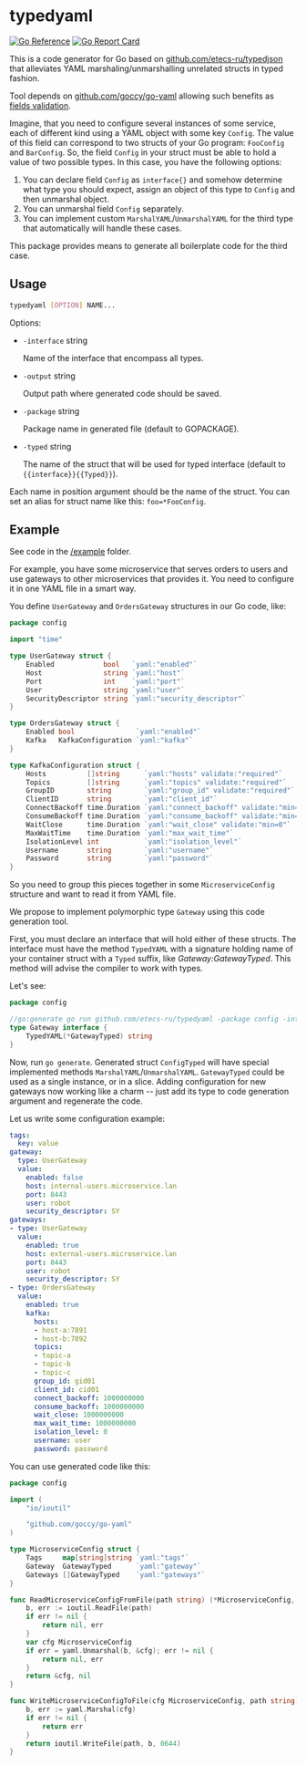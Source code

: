 # typedyaml

[![Go Reference](https://pkg.go.dev/badge/github.com/etecs-ru/typedyaml.svg)](https://pkg.go.dev/github.com/etecs-ru/typedyaml)
[![Go Report Card](https://goreportcard.com/badge/github.com/etecs-ru/typedyaml)](https://goreportcard.com/report/github.com/etecs-ru/typedyaml)

This is a code generator for Go based on [github.com/etecs-ru/typedjson](https://github.com/etecs-ru/typedjson) that alleviates YAML marshaling/unmarshalling unrelated structs in typed fashion.

Tool depends on [github.com/goccy/go-yaml](https://github.com/goccy/go-yaml) allowing such benefits as [fields validation](https://github.com/goccy/go-yaml/blob/868d322819b933bce2a46cfa2951c08706600f14/validate_test.go#L75).

Imagine, that you need to configure several instances of some service, each of different kind
using a YAML object with some key `Config`. 
The value of this field can correspond to two structs of your Go program: `FooConfig` and `BarConfig`.
So, the field `Config` in your struct must be able to hold a value of two possible types.
In this case, you have the following options:

1. You can declare field `Config` as `interface{}` and somehow determine what type you should expect, assign an object of this type to `Config` 
and then unmarshal object.
1. You can unmarshal field `Config` separately.
1. You can implement custom `MarshalYAML`/`UnmarshalYAML` for the third type that automatically will handle these cases.

This package provides means to generate all boilerplate code for the third case.

## Usage

```sh
typedyaml [OPTION] NAME...
```

Options:

* `-interface` string

	Name of the interface that encompass all types.

* `-output` string

	Output path where generated code should be saved.

* `-package` string

	Package name in generated file (default to GOPACKAGE).

* `-typed` string

	The name of the struct that will be used for typed interface (default to `{{interface}}{{Typed}}`).

Each name in position argument should be the name of the struct. 
You can set an alias for struct name like this: `foo=*FooConfig`.

## Example

See code in the [/example](https://github.com/etecs-ru/typedyaml/tree/master/example) folder.

For example, you have some microservice that serves orders to users and use gateways to other microservices that provides it. You need to configure it in one YAML file in a smart way.

You define `UserGateway` and `OrdersGateway` structures in our Go code, like:

```go
package config

import "time"

type UserGateway struct {
	Enabled            bool   `yaml:"enabled"`
	Host               string `yaml:"host"`
	Port               int    `yaml:"port"`
	User               string `yaml:"user"`
	SecurityDescriptor string `yaml:"security_descriptor"`
}

type OrdersGateway struct {
	Enabled bool               `yaml:"enabled"`
	Kafka   KafkaConfiguration `yaml:"kafka"`
}

type KafkaConfiguration struct {
	Hosts          []string      `yaml:"hosts" validate:"required"`
	Topics         []string      `yaml:"topics" validate:"required"`
	GroupID        string        `yaml:"group_id" validate:"required"`
	ClientID       string        `yaml:"client_id"`
	ConnectBackoff time.Duration `yaml:"connect_backoff" validate:"min=0"`
	ConsumeBackoff time.Duration `yaml:"consume_backoff" validate:"min=0"`
	WaitClose      time.Duration `yaml:"wait_close" validate:"min=0"`
	MaxWaitTime    time.Duration `yaml:"max_wait_time"`
	IsolationLevel int           `yaml:"isolation_level"`
	Username       string        `yaml:"username"`
	Password       string        `yaml:"password"`
}
```

So you need to group this pieces together in some `MicroserviceConfig` structure and want to read it from YAML file.

We propose to implement polymorphic type `Gateway` using this code generation tool.

First, you must declare an interface that will hold either of these structs. The interface must have the method `TypedYAML` with a signature holding name of your container struct with a `Typed` suffix, like *Gateway:GatewayTyped*. This method will advise the compiler to work with types.

Let's see:

```go
package config 

//go:generate go run github.com/etecs-ru/typedyaml -package config -interface Gateway UserGateway OrdersGateway
type Gateway interface {
	TypedYAML(*GatewayTyped) string
}
```
Now, run `go generate`.
Generated struct `ConfigTyped` will have special implemented methods `MarshalYAML`/`UnmarshalYAML`. `GatewayTyped` could be used as a single instance, or in a slice. Adding configuration for new gateways now working like a charm -- just add its type to code generation argument and regenerate the code.

Let us write some configuration example:

```yaml
tags:
  key: value
gateway:
  type: UserGateway
  value:
	enabled: false
	host: internal-users.microservice.lan
	port: 8443
	user: robot
	security_descriptor: SY
gateways:
- type: UserGateway
  value:
	enabled: true
	host: external-users.microservice.lan
	port: 8443
	user: robot
	security_descriptor: SY
- type: OrdersGateway
  value:
	enabled: true
	kafka:
	  hosts:
	  - host-a:7891
	  - host-b:7892
	  topics:
	  - topic-a
	  - topic-b
	  - topic-c
	  group_id: gid01
	  client_id: cid01
	  connect_backoff: 1000000000
	  consume_backoff: 1000000000
	  wait_close: 1000000000
	  max_wait_time: 1000000000
	  isolation_level: 0
	  username: user
	  password: password
```


You can use generated code like this:

```go
package config

import (
	"io/ioutil"

	"github.com/goccy/go-yaml"
)

type MicroserviceConfig struct {
	Tags     map[string]string `yaml:"tags"`
	Gateway  GatewayTyped      `yaml:"gateway"`
	Gateways []GatewayTyped    `yaml:"gateways"`
}

func ReadMicroserviceConfigFromFile(path string) (*MicroserviceConfig, error) {
	b, err := ioutil.ReadFile(path)
	if err != nil {
		return nil, err
	}
	var cfg MicroserviceConfig
	if err = yaml.Unmarshal(b, &cfg); err != nil {
		return nil, err
	}
	return &cfg, nil
}

func WriteMicroserviceConfigToFile(cfg MicroserviceConfig, path string) error {
	b, err := yaml.Marshal(cfg)
	if err != nil {
		return err
	}
	return ioutil.WriteFile(path, b, 0644)
}

```
